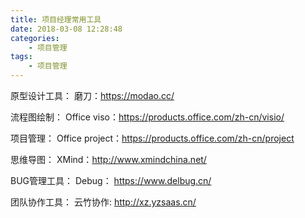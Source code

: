 ```yaml
---
title: 项目经理常用工具
date: 2018-03-08 12:28:48
categories:
    - 项目管理
tags: 
    - 项目管理
---
```


原型设计工具：
磨刀：https://modao.cc/

流程图绘制：
Office viso：https://products.office.com/zh-cn/visio/

<!--more-->

项目管理：
Office project：https://products.office.com/zh-cn/project

思维导图：
XMind：http://www.xmindchina.net/

BUG管理工具：
Debug： https://www.delbug.cn/

团队协作工具：
云竹协作: http://xz.yzsaas.cn/




